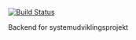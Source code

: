 [![Build Status](https://travis-ci.com/JonathanPJuhl/SystemudviklingBackend.svg?branch=main)](https://travis-ci.com/JonathanPJuhl/SystemudviklingBackend)

Backend for systemudviklingsprojekt
